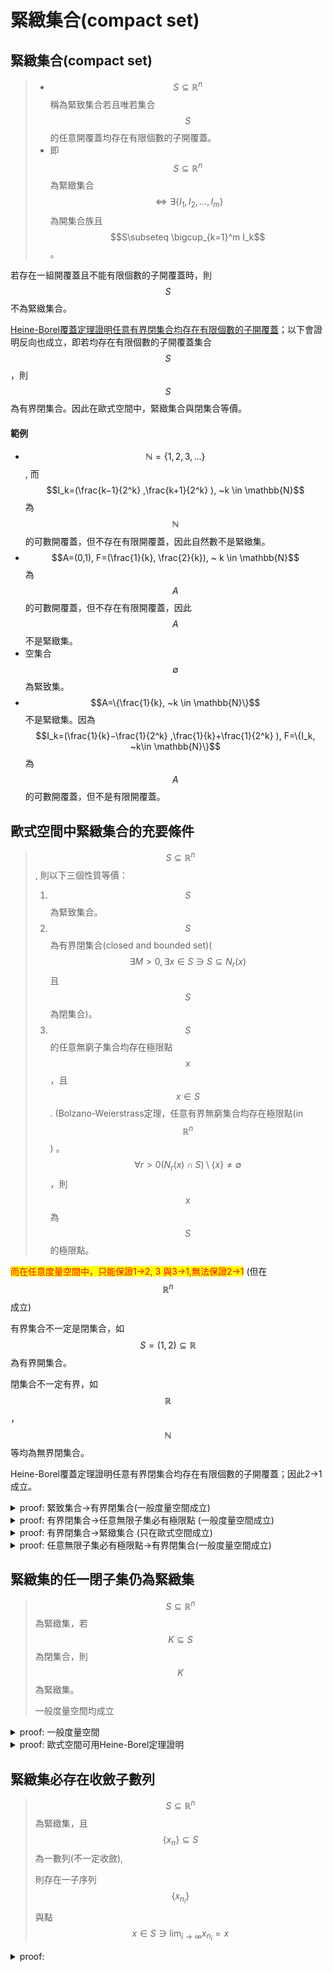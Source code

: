 # 緊緻集合(compact set)

## 緊緻集合(compact set)

> * $$S\subseteq \mathbb{R}^n$$ 稱為緊致集合若且唯若集合$$S$$的任意開覆蓋均存在有限個數的子開覆蓋。
> * 即$$S\subseteq \mathbb{R}^n$$為緊緻集合 $$\Leftrightarrow \exists \{I_1, I_2,\ldots, I_m\}$$為開集合族且 $$S\subseteq \bigcup_{k=1}^m I_k$$。
>


若存在一組開覆蓋且不能有限個數的子開覆蓋時，則$$S$$不為緊緻集合。

[Heine-Borel覆蓋定理證明任意有界閉集合均存在有限個數的子開覆蓋](covering.md#heineborel-fu-gai-ding-li)；以下會證明反向也成立，即若均存在有限個數的子開覆蓋集合$$S$$，則$$S$$為有界閉集合。因此在歐式空間中，緊緻集合與閉集合等價。

#### 範例

* $$\mathbb{N}=\{1,2,3,\ldots\}$$, 而$$I_k=(\frac{k−1}{2^k} ,\frac{k+1}{2^k} ), ~k \in \mathbb{N}$$為$$\mathbb{N}$$的可數開覆蓋，但不存在有限開覆蓋，因此自然數不是緊緻集。
* $$A=(0,1), F=(\frac{1}{k}, \frac{2}{k}), ~ k \in \mathbb{N}$$  為$$A$$的可數開覆蓋，但不存在有限開覆蓋，因此$$A$$不是緊緻集。
* 空集合$$\emptyset$$ 為緊致集。
* $$A=\{\frac{1}{k}, ~k \in \mathbb{N}\}$$不是緊緻集。因為 $$I_k=(\frac{1}{k}−\frac{1}{2^k} ,\frac{1}{k}+\frac{1}{2^k} ), F=\{I_k, ~k\in \mathbb{N}\}$$為$$A$$的可數開覆蓋，但不是有限開覆蓋。

## 歐式空間中緊緻集合的充要條件

> $$S \subseteq \mathbb{R}^n$$, 則以下三個性質等價：
>
> 1. $$S$$為緊致集合。
> 2. $$S$$為有界閉集合(closed and bounded set)($$\exists M >0, \exists x\in S \ni S \subseteq N_r (x)$$且 $$S$$為閉集合)。
> 3. $$S$$的任意無窮子集合均存在極限點$$x$$，且$$x∈S$$.  (Bolzano-Weierstrass定理，任意有界無窮集合均存在極限點(in $$\mathbb{R}^n$$)
>    。$$\forall r>0 (N_r (x)\cap S)\setminus \{x\} \neq \emptyset$$，則$$x$$為$$S$$的極限點。
>

<mark style="color:red;">而在任意度量空間中，只能保證1->2, 3 與3->1,無法保證2->1</mark> (但在$$\mathbb{R}^n$$ 成立)

有界集合不一定是閉集合，如$$S=(1,2) \subseteq \mathbb{R}$$為有界開集合。

閉集合不一定有界，如$$\mathbb{R}$$，$$\mathbb{N}$$等均為無界閉集合。

Heine-Borel覆蓋定理證明任意有界閉集合均存在有限個數的子開覆蓋；因此2->1成立。

<details>

<summary>proof: 緊致集合->有界閉集合(一般度量空間成立) </summary>

令$$p \in S$$, 可得球集合族 $$\{N_1 (p), N_2 (p),\ldots, N_k (p), \ldots\}, k \in \mathbb{N}$$為$$S$$的可數開覆蓋。

由緊致集合條件可得有限子集合族為$$S$$的開覆蓋，即 $$S \subseteq \bigcup_{k=1}^m N_k (p)$$。

因此可得$$S$$為有界集合 -- (1)。

(反證法) 假設$$S$$不為閉集合

由[閉集合包含其所有極限點的或質 ](../metric-space/closed-set.md#bi-ji-he-bao-han-qi-suo-you-ji-xian-dian)知存在$$S$$的極限點$$y$$且$$y \notin S$$。

若$$x\in S$$, 因為$$y \notin S$$, 可得$$r_x=\|x−y\|/2>0, ~ \forall x$$, 且$$\{N_{r_x } (x), ~ x∈S\}$$為$$S$$的開覆蓋。

由為$$S$$為緊緻集，由定義得存在有限個開球集合覆蓋$$S$$, 即 $$S\subseteq \bigcup_{k=1}^m N_{r_k} (x_k)$$。

令$$r=\min \{r_1,r_2,\ldots,r_m \}$$, 可得$$N_r (y) \cap N_{r_k} (x_k )= \emptyset$$。

$$x \in N_r (y) \Rightarrow \|x−y\|<r \leq r_k$$

由三角不等式得 $$\| y−x_k \| \leq \|y−x\|+\|x−x_k\|$$

所以 $$\| x−x_k \| \geq \|y−x_k \|−\|x−y\|=2r_k−\|x−y\|>k$$

因此 $$x \notin N_{r_k} (x_k)$$

即$$N_r (y) \cap S=\emptyset$$，此與$$y$$為$$S$$的極限點矛盾，因此$$S$$為閉集合--(2)

由(1)(2)得2成立 (QED)

</details> 



<details>

<summary>proof: 有界閉集合->任意無限子集必有極限點 (一般度量空間成立) </summary>

令 $$T\subseteq S$$, 且$$T$$中有無限多個元素。因為$$S$$為有界集合，因此$$T$$為有界集合。

由[Bolzano-Weierstrass定理](bolzano-weierstrass-theorem.md) 得若$$T \subseteq \mathbb{R}^n$$ 為有界集合且$$T$$包含了無窮多個點，則存在至少一點$$x \in \mathbb{R}^n$$為$$T$$的極限點。

令$$x$$為$$T$$的極限點且$$T \subseteq S$$，則$$x$$為$$S$$的極限點。

因為$$S$$為閉集合，因此所有$$S$$的極限點均為$$S$$的元素，而$$x$$為$$S$$的極限點，因此$$x \in S$$ (QED)

</details>



<details>

<summary>proof:  有界閉集合->緊緻集合 (只在歐式空間成立) </summary>

可由Heine-Borel覆蓋定理證明任意有界閉集合均存在有限個數的子開覆蓋得出。

</details> 



<details>

<summary>proof: 任意無限子集必有極限點->有界閉集合(一般度量空間成立) </summary>

若$$S$$為無界集合，則$$∀m>0 ~\exists x_m \in S \ni \|x_m\|>m$$

取$$T=\{x_1,x_2,\ldots\}$$為$$S$$的無窮子集合，由條件3可知$$T$$存在極限點$$y \in S$$。

取$$m>1+\|y\|$$, 可得 $$\|x_m−y\| \geq \|x_m \|−\|y\|>m−\|y\|>1$$, 即$$y$$不是$$T$$的極限點（矛盾），因此$$S$$為有界集合。(QED)

</details> 


## 緊緻集的任一閉子集仍為緊緻集

> $$ S\subseteq \mathbb{R}^n$$為緊緻集，若$$ K \subseteq S$$為閉集合，則$$K$$為緊緻集。
>
> 一般度量空間均成立

<details>

<summary> proof: 一般度量空間 </summary>

令$$\{O_i\}_{i \in I}$$為集合$$K$$的開覆蓋，即$$\displaystyle K \subseteq \bigcup_{i \in I}O_i$$。

可得$$ \displaystyle S \subseteq \bigcup_{i \in I} O_i \cup K^c$$。

因為$$S$$為緊緻集，由定義得存在有限開覆蓋 $$ \displaystyle S \subseteq \bigcup_{i=1}^n O_i \cup K^c$$

因此可得$$ \displaystyle K \subseteq \bigcup_{i=1}^n O_i$$ (QED)

</details>

<details>

<summary> proof: 歐式空間可用Heine-Borel定理證明 </summary>

因為$$S$$為緊緻集，所以$$S$$為有界閉集合。

因為$$K \subseteq S$$且$$S$$為有界集合，所以$$K$$為有界集合。

因為$$K$$為有界閉集合，依Heine-Borel定理得$$K$$為緊緻集合。(QED)

</details>

## 緊緻集必存在收斂子數列

> $$S \subseteq \mathbb{R}^n$$為緊緻集，且$$\{x_n\} \subseteq S$$為一數列(不一定收斂), 
>
> 則存在一子序列$$\{x_{n_i}\}$$與點$$x \in S \ni \displaystyle \lim_{i \rightarrow \infty} x_{n_i} = x$$

<details>

<summary> proof:  </summary>

若數列$$\{x_n\}$$為有限集，則可直接使用其上(下)界得出$$x_{n_1} = x_{n_2} = \dots = x$$。

如列為$$\{x_n\}$$為無限集，因為$$S$$為緊緻集，則其無限子集必有一極限點。(QED)


</details>
